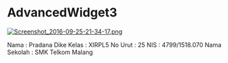 # AdvancedWidget3
[![Screenshot_2016-09-25-21-34-17.png](http://s4.postimg.org/r0s31t1nx/Screenshot_2016_09_25_21_34_17.png)](http://postimg.org/image/ojgbujhrd/)

Nama : Pradana Dike
Kelas : XIRPL5
No Urut : 25
NIS : 4799/1518.070
Nama Sekolah : SMK Telkom Malang
